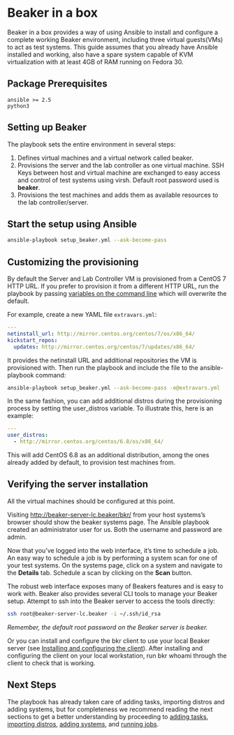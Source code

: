# Beaker in a box
Beaker in a box provides a way of using Ansible to install and configure a complete working Beaker environment, 
including three virtual guests(VMs) to act as test systems. 
This guide assumes that you already have Ansible installed and working,
also have a spare system capable of KVM virtualization with at least 4GB of RAM running on Fedora 30.

## Package Prerequisites
```
ansible >= 2.5
python3
```
## Setting up Beaker

The playbook sets the entire environment in several steps:

  1. Defines virtual machines and a virtual network called beaker.
  2. Provisions the server and the lab controller as one virtual machine. 
     SSH Keys between host and virtual machine are exchanged to easy access and control of test systems using virsh. 
     Default root password used is **beaker**.
  3. Provisions the test machines and adds them as available resources to the lab controller/server.

## Start the setup using Ansible
```bash
ansible-playbook setup_beaker.yml --ask-become-pass
```

## Customizing the provisioning

By default the Server and Lab Controller VM is provisioned from a CentOS 7 HTTP URL. If you prefer to provision it from a different HTTP URL, run the playbook by passing [variables on the command line](https://docs.ansible.com/ansible/latest/user_guide/playbooks_variables.html#passing-variables-on-the-command-line) which will overwrite the default.

For example, create a new YAML file `extravars.yml`:
```yml
---
netinstall_url: http://mirror.centos.org/centos/7/os/x86_64/
kickstart_repos:
  updates: http://mirror.centos.org/centos/7/updates/x86_64/
```

It provides the netinstall URL and additional repositories the VM is provisioned with. Then run the playbook and include the file to the ansible-playbook command:
```bash
ansible-playbook setup_beaker.yml --ask-become-pass -e@extravars.yml
```
In the same fashion, you can add additional distros during the provisioning process by setting the user_distros variable. To illustrate this, here is an example:
```yml
---
user_distros:
  - http://mirror.centos.org/centos/6.8/os/x86_64/
```
This will add CentOS 6.8 as an additional distribution, among the ones already added by default, to provision test machines from.

## Verifying the server installation

All the virtual machines should be configured at this point.

Visiting http://beaker-server-lc.beaker/bkr/ from your host systems’s browser should show the beaker systems page. The Ansible playbook created an administrator user for us. Both the username and password are admin.

Now that you’ve logged into the web interface, it’s time to schedule a job. An easy way to schedule a job is by performing a system scan for one of your test systems. On the systems page, click on a system and navigate to the **Details** tab. Schedule a scan by clicking on the **Scan** button.

The robust web interface exposes many of Beakers features and is easy to work with. Beaker also provides several CLI tools to manage your Beaker setup. Attempt to ssh into the Beaker server to access the tools directly:
```bash
ssh root@beaker-server-lc.beaker -i ~/.ssh/id_rsa
```
_Remember, the default root password on the Beaker server is beaker._

Or you can install and configure the bkr client to use your local Beaker server (see [Installing and configuring the client](https://beaker-project.org/docs-develop/user-guide/bkr-client.html#installing-bkr-client)). After installing and configuring the client on your local workstation, run bkr whoami through the client to check that is working.

## Next Steps

The playbook has already taken care of adding tasks, importing distros and adding systems, but for completeness we recommend reading the next sections to get a better understanding by proceeding to [adding tasks](https://beaker-project.org/docs-develop/user-guide/tasks.html#adding-tasks), [importing distros](https://beaker-project.org/docs-develop/admin-guide/distro-import.html#importing-distros), [adding systems](https://beaker-project.org/docs-develop/user-guide/systems/adding.html#adding-systems), and [running jobs](https://beaker-project.org/docs-develop/user-guide/jobs.html#jobs).
